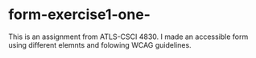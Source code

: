 # form-exercise1-one-

This is an assignment from ATLS-CSCI 4830.
I made an accessible form using different elemnts and folowing WCAG guidelines.
